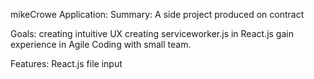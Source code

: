 mikeCrowe Application:
Summary: A side project produced on contract 

Goals:
  creating intuitive UX
  creating serviceworker.js in React.js
  gain experience in Agile Coding with small team.
  
Features:
  React.js file input